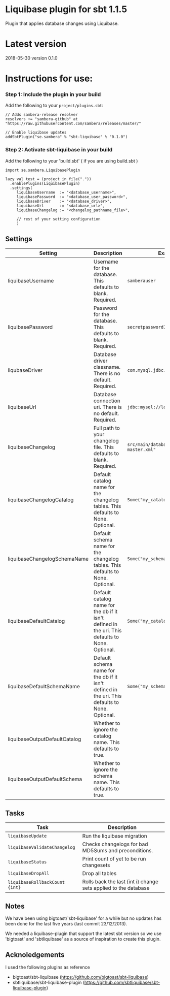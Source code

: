 Liquibase plugin for sbt 1.1.5
====================================
Plugin that applies database changes using Liquibase.

# Latest version
2018-05-30  version 0.1.0

# Instructions for use:
### Step 1: Include the plugin in your build

Add the following to your `project/plugins.sbt`:

    // Adds sambera-release resolver
    resolvers += "sambera-github" at "https://raw.githubusercontent.com/sambera/releases/master/"

    // Enable liquibase updates
    addSbtPlugin("se.sambera" % "sbt-liquibase" % "0.1.0")


### Step 2: Activate sbt-liquibase in your build

Add the following to your 'build.sbt' ( if you are using build.sbt )


    
    import se.sambera.LiquibasePlugin
    
    lazy val test = (project in file("."))
      .enablePlugins(LiquibasePlugin)
      .settings(
         liquibaseUsername  := "<database_username>",
         liquibasePassword  := "<database_user_password>",
         liquibaseDriver    := "<database_driver>",
         liquibaseUrl       := "<database_url>",
         liquibaseChangelog := "<changelog_pathname_file>",
         
         // rest of your setting configuration
         )


## Settings

|Setting|Description|Example|
|-------|-----------|-------|
|liquibaseUsername|Username for the database. This defaults to blank. Required.|`samberauser`|
|liquibasePassword|Password for the database. This defaults to blank. Required.|`secretpassword123`|
|liqubaseDriver|Database driver classname. There is no default. Required.|`com.mysql.jdbc.Driver`|
|liquibaseUrl|Database connection uri. There is no default. Required.|`jdbc:mysql://localhost:3306/mydb`|
|liquibaseChangelog|Full path to your changelog file. This defaults to blank. Required.|`src/main/database/changelog-master.xml"`|
|liquibaseChangelogCatalog|Default catalog name for the changelog tables. This defaults to None. Optional.|`Some("my_catalog")`|
|liquibaseChangelogSchemaName|Default schema name for the changelog tables. This defaults to None. Optional.|`Some("my_schema")`|
|liquibaseDefaultCatalog|Default catalog name for the db if it isn't defined in the uri. This defaults to None. Optional.|`Some("my_catalog")`|
|liquibaseDefaultSchemaName|Default schema name for the db if it isn't defined in the uri. This defaults to None. Optional.|`Some("my_schema")`|
|liquibaseOutputDefaultCatalog|Whether to ignore the catalog name. This defaults to true. ||
|liquibaseOutputDefaultSchema|Whether to ignore the schema name. This defaults to true. ||

## Tasks

|Task|Description|
|----|-----------|
|`liquibaseUpdate`|Run the liquibase migration|
|`liquibaseValidateChangelog`|Checks changelogs for bad MD5Sums and preconditions.|
|`liquibaseStatus`|Print count of yet to be run changesets|
|`liquibaseDropAll`|Drop all tables|
|`liquibaseRollbackCount {int}`|Rolls back the last {int i} change sets applied to the database|

Notes
------------------
We have been using bigtoast/'sbt-liquibase' for a while but no updates has been done for the last five years (last commit 23/12/2013).

We needed a liquibase-plugin that support the latest sbt version so we use 'bigtoast' and 'sbtliquibase' as a source
of inspiration to create this plugin.


Acknoledgements
---------------
I used the following plugins as reference

 * bigtoast/sbt-liquibase (https://github.com/bigtoast/sbt-liquibase)
 * sbtliquibase/sbt-liquibase-plugin (https://github.com/sbtliquibase/sbt-liquibase-plugin)

